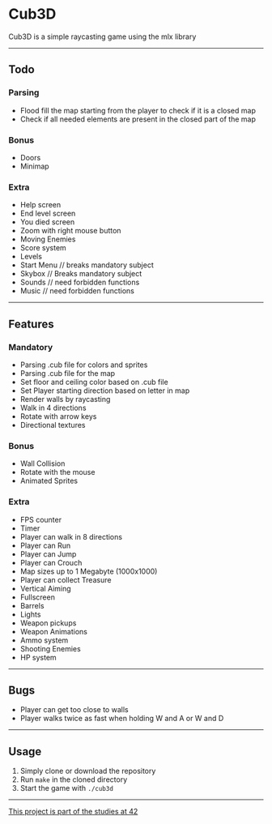 # Cub3D
Cub3D is a simple raycasting game using the mlx library

---
## Todo
### Parsing
- Flood fill the map starting from the player to check if it is a closed map
- Check if all needed elements are present in the closed part of the map
### Bonus
- Doors
- Minimap
### Extra
- Help screen
- End level screen
- You died screen
- Zoom with right mouse button
- Moving Enemies
- Score system
- Levels
- Start Menu // breaks mandatory subject
- Skybox // Breaks mandatory subject
- Sounds // need forbidden functions
- Music // need forbidden functions

---
## Features
### Mandatory
- Parsing .cub file for colors and sprites
- Parsing .cub file for the map
- Set floor and ceiling color based on .cub file
- Set Player starting direction based on letter in map
- Render walls by raycasting
- Walk in 4 directions
- Rotate with arrow keys
- Directional textures
### Bonus
- Wall Collision
- Rotate with the mouse
- Animated Sprites
### Extra
- FPS counter
- Timer
- Player can walk in 8 directions
- Player can Run
- Player can Jump
- Player can Crouch
- Map sizes up to 1 Megabyte (1000x1000)
- Player can collect Treasure
- Vertical Aiming
- Fullscreen
- Barrels
- Lights
- Weapon pickups
- Weapon Animations
- Ammo system
- Shooting Enemies
- HP system

---
## Bugs
- Player can get too close to walls
- Player walks twice as fast when holding W and A or W and D

---
## Usage
1. Simply clone or download the repository
2. Run `make` in the cloned directory
3. Start the game with `./cub3d`

---
[This project is part of the studies at 42](https://42.fr/en/homepage/)
